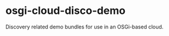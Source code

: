 osgi-cloud-disco-demo
=====================

Discovery related demo bundles for use in an OSGi-based cloud.